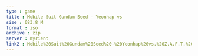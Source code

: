 ```yaml
---
type : game
title : Mobile Suit Gundam Seed - Yeonhap vs
size : 683.8 M
format : iso
archive : zip
server : myrient
link2 : Mobile%20Suit%20Gundam%20Seed%20-%20Yeonhap%20vs.%20Z.A.F.T.%20%28Korea%29
---
```

